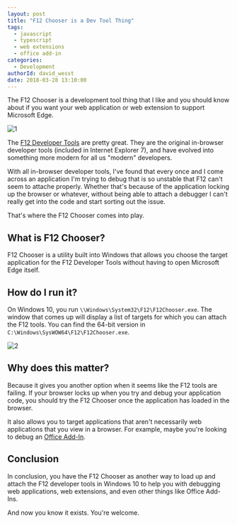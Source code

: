 ```yaml
---
layout: post
title: "F12 Chooser is a Dev Tool Thing"
tags:
  - javascript
  - typescript
  - web extensions
  - office add-in
categories:
  - Development
authorId: david_wesst
date: 2018-03-28 13:10:00
---
```


The F12 Chooser is a development tool thing that I like and you should know about if you want your web application or web extension to support Microsoft Edge.

<!-- more -->

[1]: https://i.imgur.com/wt4L09z.png
[2]: https://i.imgur.com/ch1TjEr.gif
[3]: https://docs.microsoft.com/en-us/office/dev/add-ins/testing/debug-add-ins-using-f12-developer-tools-on-windows-10
[4]: https://docs.microsoft.com/en-us/microsoft-edge/devtools-guide

![1]

The [F12 Developer Tools][4] are pretty great. They are the original in-browser developer tools (included in Internet Explorer 7), and have evolved into something more modern for all us "modern" developers.

With all in-browser developer tools, I've found that every once and I come across an application I'm trying to debug that is so unstable that F12 can't seem to attache properly. Whether that's because of the application locking up the browser or whatever, without being able to attach a debugger I can't really get into the code and start sorting out the issue.

That's where the F12 Chooser comes into play.

## What is F12 Chooser?
F12 Chooser is a utility built into Windows that allows you choose the target application for the F12 Developer Tools without having to open Microsoft Edge itself.

## How do I run it?
On Windows 10, you run `\\Windows\System32\F12\F12Chooser.exe`. The window that comes up will display a list of targets for which you can attach the F12 tools. You can find the 64-bit version in `C:\Windows\SysWOW64\F12\F12Chooser.exe`.

![2]

## Why does this matter?
Because it gives you another option when it seems like the F12 tools are failing. If your browser locks up when you try and debug your application code, you should try the F12 Chooser once the application has loaded in the browser.

It also allows you to target applications that aren't necessarily web applications that you view in a browser. For example, maybe you're looking to debug an [Office Add-In][3].

## Conclusion
In conclusion, you have the F12 Chooser as another way to load up and attach the F12 developer tools in Windows 10 to help you with debugging web applications, web extensions, and even other things like Office Add-Ins.

And now you know it exists. You're welcome.